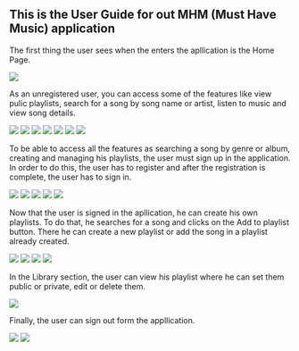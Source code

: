 ## This is the User Guide for out MHM (Must Have Music) application

The first thing the user sees when the enters the apllication is the Home Page.

<img src="./SVG Pages/HOME UNREGISTERED USER.svg">

As an unregistered user, you can access some of the features like view pulic playlists, search for a song by song name or artist, listen to music and view song details.

<img src="./SVG Pages/PUBLIC PLAYLISTS UNREGISTERED USER.svg">
<img src="./SVG Pages/DETAILED PLAYLIST UNREGISTERED USER.svg">
<img src="./SVG Pages/SEARCH BY SONG UNREGISTERED USER.svg">
<img src="./SVG Pages/SEARCH BY ARTIST UNREGISTERED USER.svg">
<img src="./SVG Pages/SONG CLICK UNREGISTERED USER USER.svg">
<img src="./SVG Pages/LIBRARY ARTISTS UNREGISTERED USER.svg">
<img src="./SVG Pages/LIBRARY SONGS UNREGISTERED USER.svg">

To be able to access all the features as searching a song by genre or album, creating and managing his playlists, the user must sign up in the application. In order to do this, the user has to register and after the registration is complete, the user has to sign in.

<img src="./SVG Pages/REGISTER.svg">
<img src="./SVG Pages/HOME REGISTRATION SUCCESSFUL 1.svg">
<img src="./SVG Pages/SIGN IN 1.svg">
<img src="./SVG Pages/SIGN IN 2.svg">
<img src="./SVG Pages/HOME SIGNED IN USER HEART REMOVED.svg">

Now that the user is signed in the apllication, he can create his own playlists. To do that, he searches for a song and clicks on the  Add to playlist button. There he can create a new playlist or add the song in a playlist already created.

<img src="./SVG Pages/SONG CLICK SIGNED IN USER.svg">
<img src="./SVG Pages/SONG CLICK SIGNED IN USER SELECT PLAYLIST – 1.svg">
<img src="./SVG Pages/SONG CLICK SIGNED IN USER SELECT NEW PLAYLIST.svg">
<img src="./SVG Pages/SONG CLICK SIGNED IN USER SELECT NEW PLAYLIST – 2.svg">

In the Library section, the user can view his playlist where he can set them public or private, edit or delete them.

<img src="./SVG Pages/MY PLAYLISTS REGISTERED USER – 1.svg">


Finally, the user can sign out form the appllication.

<img src="./SVG Pages/HOME SIGN OUT 1.svg">
<img src="./SVG Pages/HOME SIGNED IN USER HEART REMOVED.svg">

